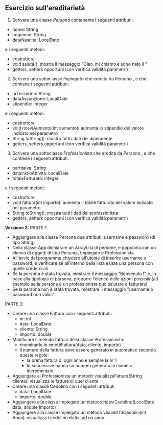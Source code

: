 ## Esercizio sull'ereditarietà

1) Scrivere una classe *Persona* contenente i seguenti attributi:  
* nome: String
* cognome: String
* dataNascita: LocalDate

e i seguenti metodi:
* costruttore
* void saluta(): mostra il messaggio "Ciao, mi chiamo <nome> <cognome> e sono nato il <dataNascita>"
* getters, setters opportuni (con verifica validità parametri)

2) Scrivere una sottoclasse *Impiegato* che eredita da *Persona* , e che contiene i seguenti attributi:
* nrTesserino: String
* dataAssunzione: LocalDate
* stipendio: Integer

e i seguenti metodi:
* costruttore
* void riceviAumento(int aumento): aumenta lo stipendio del valore indicato nel parametro
* String toString(): mostra tutti i dati del dipendente
* getters, setters opportuni (con verifica validità parametri)

3) Scrivere una sottoclasse *Professionista* che eredita da *Persona* , e che contiene i seguenti attributi:
* partitaIva: String
* dataInizioAttività: LocalDate
* totaleFatturato: Integer

e i seguenti metodi:
* costruttore
* void fattura(int importo): aumenta il totale fatturato del valore indicato nel parametro
* String toString(): mostra tutti i dati del professionista
* getters, setters opportuni (con verifica validità parametri)

**Versione 2:**
PARTE 1
- Aggiungere alla classe Persona due attributi: username e password (di tipo String)
- Nella classe App dichiarare un ArrayList di persone, e popolarla con un elenco di oggetti di tipo Persona, Impiegato e Professionista
- All'avvio del programma chiedere all'utente di inserire username e password, e verificare se all'interno della lista esiste una persona con quelle credenziali
- Se la persona è stata trovata, mostrare il messaggio "Benvenuto <nome> <cognome>!" e, in base alla tipologia di persona, proporre l'elenco delle azioni possibili (ad esempio se la persona è un professionista può salutare e fatturare)
- Se la persona non è stata trovata, mostrare il messaggio "username o password non validi"

PARTE 2:
- Creare una classe Fattura con i seguenti attributi:
    * nr: int
    * data: LocalDate
    * cliente: String
    * importo: double
- Modificare il metodo fattura della classe Professionista:
    * rinominarlo in emettiFattura(data, cliente, importo)
    * il numero della fattura deve essere generato in automatico secondo queste regole: 
        - la prima fattura di ogni anno è sempre la nr 1
        - le successive hanno un numero generato in maniera incrementale
- Aggiungere al Professionista un metodo visualizzaFatture(String cliente): visualizza le fatture di quel cliente
- Creare una classe Cedolino con i seguenti attributi:
    * data: LocalDate    
    * importo: double
- Aggiungere alla classe Impiegato un metodo riceviCedolino(LocalDate data, double Importo)
- Aggiungere alla classe Impiegato un metodo visualizzaCedolini(int Anno): visualizza i cedolini relativi ad un anno
